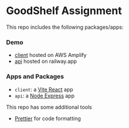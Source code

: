 # GoodShelf Assignment

This repo includes the following packages/apps:

### Demo

- [client](https://main.dtt8zd3cgqc50.amplifyapp.com) hosted on AWS Amplify
- [api](https://goodshelf-assignment-production.up.railway.app/api/v1/products) hosted on railway.app

### Apps and Packages

- `client`: a [Vite React](https://vitejs.dev/) app
- `api`: a [Node Express](https://expressjs.com/) app

This repo has some additional tools

- [Prettier](https://prettier.io) for code formatting
